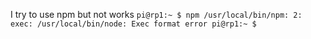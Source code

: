 I try to use npm but not works
`pi@rp1:~ $ npm
/usr/local/bin/npm: 2: exec: /usr/local/bin/node: Exec format error
pi@rp1:~ $ 
`
